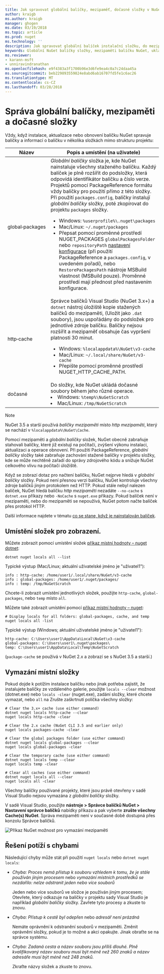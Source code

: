 ```yaml
---
title: Jak spravovat globální balíčky, mezipaměť, dočasné složky v NuGet | Microsoft Docs
author: kraigb
ms.author: kraigb
manager: ghogen
ms.date: 03/19/2018
ms.topic: article
ms.prod: nuget
ms.technology: ''
description: Jak spravovat globální balíček instalační složku, do mezipaměti balíček a dočasné složky, které existují v počítači, které se použijí při instalaci, obnovení a aktualizaci balíčků.
keywords: Globální NuGet balíčky složky, mezipaměti balíčku NuGet, ukládání do mezipaměti balíčku, balíčku instalační složku, mezipaměti NuGet, Správa mezipaměti, místní mezipaměti NuGet, globální mezipaměti NuGet, místní hodnoty – příkaz NuGet, vymazání mezipaměti
ms.reviewer:
- karann-msft
- unniravindranathan
ms.openlocfilehash: e9f4383a3f1700b96e3d6fe9ea4c0a7c24daa45a
ms.sourcegitcommit: beb229893559824e8abd6ab16707fd5fe1c6ac26
ms.translationtype: MT
ms.contentlocale: cs-CZ
ms.lasthandoff: 03/28/2018
---
```

# <a name="managing-the-global-packages-cache-and-temp-folders"></a>Správa globální balíčky, mezipaměti a dočasné složky

Vždy, když instalace, aktualizace nebo obnovení balíčku NuGet spravuje balíčky a informací o balíčku v několika složkách mimo strukturu projektu:

| Název | Popis a umístění (na uživatele)|
| --- | --- |
| global&#8209;packages | *Globální balíčky* složka je, kde NuGet nainstaluje všechny staženého balíčku. Každý balíček je plně rozšířit do podsložky, která odpovídá identifikátor balíčku a číslo verze. Projektů pomocí PackageReference formátu vždy balíčky pro použití přímo z této složky. Při použití `packages.config`, balíčky instalují *globální balíčky* složky, poté zkopírovat do projektu `packages` složky.<br/><ul><li>Windows: `%userprofile%\.nuget\packages`</li><li>Mac/Linux: `~/.nuget/packages`</li><li>Přepsat pomocí proměnné prostředí NUGET_PACKAGES `globalPackagesFolder` nebo `repositoryPath` [nastavení konfigurace](../reference/nuget-config-file.md#config-section) (při použití PackageReference a `packages.config`, v uvedeném pořadí), nebo `RestorePackagesPath` nástroje MSBuild vlastnost (MSBuild pouze). Proměnné prostředí mají přednost před nastavením konfigurace.</li></ul> |
| http&#8209;cache | Správce balíčků Visual Studio (NuGet 3.x+) a `dotnet` nástroj úložiště kopie stažených balíčků do mezipaměti, (Uložit jako `.dat` soubory), jsou uspořádány do podsložek pro jednotlivé zdroje balíčku. Balíčky nejsou rozšířit a mezipaměť obsahuje čas vypršení platnosti 30 minut.<br/><ul><li>Windows: `%localappdata%\NuGet\v3-cache`</li><li>Mac/Linux: `~/.local/share/NuGet/v3-cache`</li><li>Přepište pomocí proměnné prostředí NUGET_HTTP_CACHE_PATH.</li></ul> |
| dočasné | Do složky, kde NuGet ukládá dočasné soubory během jeho různé operace.<br/><li>Windows: `%temp%\NuGetScratch`</li><li>Mac/Linux: `/tmp/NuGetScratch`</li></ul> |

> [!Note]
> NuGet 3.5 a starší používá *balíčky mezipaměti* místo *http mezipaměti*, který se nachází v `%localappdata%\NuGet\Cache`.

Pomocí mezipaměti a *globální balíčky* složek, NuGet obecně zabraňuje stahovali balíčky, které již existují na počítači, zvýšení výkonu instalaci, aktualizaci a operace obnovení. Při použití PackageReference, *globální balíčky* složky také zabraňuje zachování stažené balíčky v projektu složky, kde se může nechtěně zařadí do správy zdrojového kódu a snižuje NuGet celkového vlivu na počítači úložiště.

Když se zobrazí dotaz pro načtení balíčku, NuGet nejprve hledá v *globální balíčky* složky. Pokud není přesnou verzi balíčku, NuGet kontroluje všechny zdroje balíčků jiným protokolem než HTTP. Pokud stále nebyl nalezen balíček, NuGet hledá balíčku *http mezipaměti* nezadáte `--no-cache` s `dotnet.exe` příkazy nebo `-NoCache` s `nuget.exe` příkazy. Pokud balíček není v mezipaměti, nebo do mezipaměti se nepoužívá, NuGet potom načte balíček přes protokol HTTP.

Další informace najdete v tématu [co se stane, když je nainstalován balíček](ways-to-install-a-package.md#what-happens-when-a-package-is-installed).

## <a name="viewing-folder-locations"></a>Umístění složek pro zobrazení.

Můžete zobrazit pomocí umístění složek [příkaz místní hodnoty – nuget dotnet](/dotnet/core/tools/dotnet-nuget-locals):

```cli
dotnet nuget locals all --list
```

Typické výstup (Mac/Linux; aktuální uživatelské jméno je "uživatel1"):

```output
info : http-cache: /home/user1/.local/share/NuGet/v3-cache
info : global-packages: /home/user1/.nuget/packages/
info : temp: /tmp/NuGetScratch
```

Chcete-li zobrazit umístění jednotlivých složek, použijte `http-cache`, `global-packages`, nebo `temp` místo `all`. 

Můžete také zobrazit umístění pomocí [příkaz místní hodnoty – nuget](../tools/cli-ref-locals.md):

```cli
# Display locals for all folders: global-packages, cache, and temp
nuget locals all -list
```

Typické výstup (Windows; aktuální uživatelské jméno je "uživatel1"):

```output
http-cache: C:\Users\user1\AppData\Local\NuGet\v3-cache
global-packages: C:\Users\user1\.nuget\packages\
temp: C:\Users\user1\AppData\Local\Temp\NuGetScratch
```

(`package-cache` se používá v NuGet 2.x a zobrazí se s NuGet 3.5 a starší.)

## <a name="clearing-local-folders"></a>Vymazání místní složky

Pokud dojde k potížím instalace balíčku nebo jinak potřeba zajistit, že instalujete balíčky ze vzdáleného galerie, použijte `locals --clear` možnost (dotnet.exe) nebo `locals -clear` (nuget.exe), zadání složky, které chcete vymazat, nebo `all` na Zrušte zaškrtnutí políčka všechny složky:

```cli
# Clear the 3.x+ cache (use either command)
dotnet nuget locals http-cache --clear
nuget locals http-cache -clear

# Clear the 2.x cache (NuGet CLI 3.5 and earlier only)
nuget locals packages-cache -clear

# Clear the global packages folder (use either command)
dotnet nuget locals global-packages --clear
nuget locals global-packages -clear

# Clear the temporary cache (use either command)
dotnet nuget locals temp --clear
nuget locals temp -clear

# Clear all caches (use either command)
dotnet nuget locals all --clear
nuget locals all -clear
```

Všechny balíčky používané projekty, které jsou právě otevřeny v sadě Visual Studio nejsou vymazána z *globální balíčky* složky.

V sadě Visual Studio, použijte **nástroje > Správce balíčků NuGet > Nastavení správce balíčků** nabídky příkazu a pak vyberte **zrušte všechny Cache(s) NuGet**. Správa mezipaměti není v současné době dostupná přes konzolu Správce balíčků.

![Příkaz NuGet možnost pro vymazání mezipaměti](media/options-clear-caches.png)

## <a name="troubleshooting-errors"></a>Řešení potíží s chybami

Následující chyby může stát při použití `nuget locals` nebo `dotnet nuget locals`:

- *Chyba: Proces nemá přístup k souboru <package> vzhledem k tomu, že je stále používán jiným procesem* nebo *vymazání místních prostředků se nezdařilo: nelze odstranit jeden nebo více souborů*

    Jeden nebo více souborů ve složce je používán jiným procesem; Otevřete, který odkazuje na balíčky v projektu sady Visual Studio je například *globální balíčky* složky. Zavřete tyto procesy a zkuste to znovu.

- *Chyba: Přístup k cestě <path> byl odepřen* nebo *adresář není prázdná*

    Nemáte oprávnění k odstranění souborů v mezipaměti. Změnit oprávnění složky, pokud je to možné a akci opakujte. Jinak obraťte se na správce systému.

- *Chyba: Zadaná cesta a název souboru jsou příliš dlouhé. Plně kvalifikovaný název souboru musí být méně než 260 znaků a název adresáře musí být méně než 248 znaků.*

    Zkraťte názvy složek a zkuste to znovu.
